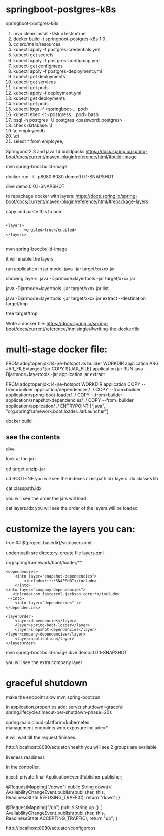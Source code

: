 # springboot-postgres-k8s
springboot-postgres-k8s

1. mvn clean install -DskipTests=true
2. docker build -t springboot-postgres-k8s:1.0 .
3. cd src/main/resources
4. kubectl apply -f postgres-credentials.yml
5. kubectl get secrets
6. kubectl apply -f postgres-configmap.yml
7. kubectl get configmaps
8. kubectl apply -f postgres-deployment.yml
9. kubectl get deployments
10. kubectl get services
11. kubectl get pods
12. kubectl apply -f deployment.yml
13. kubectl get deployments
14. kubectl get pods
15. kubectl logs -f <springboot-... pod>
16. kubectl exec -it <postgress... pod> bash
17. psql -h postgres -U postgres <password: postgres>
18. check database: \l
19. \c employeedb
20. \dt
21. select * from employee;


Springboot2.3 and java 14
buildpacks
https://docs.spring.io/spring-boot/docs/current/maven-plugin/reference/html/#build-image

mvn spring-boot:build-image

docker run -it -p8080:8080 demo:0.0.1-SNAPSHOT

dive demo:0.0.1-SNAPSHOT

to repackage docker with layers:
https://docs.spring.io/spring-boot/docs/current/maven-plugin/reference/html/#repackage-layers

copy and paste this to pom
## <configuration>
	<layers>
			<enabled>true</enabled>
	</layers>
## </configuration>

mvn spring-boot:build-image

it will enable the layers

run application in jar mode:
java -jar target/xxxxx.jar

showing layers:
java -Djarmode=layertools -jar target/xxxx.jar 

java -Djarmode=layertools -jar target/xxxx.jar list 

java -Djarmode=layertools -jar target/xxxx.jar extract --destination target/tmp

tree target/tmp

Write a docker file:
https://docs.spring.io/spring-boot/docs/current/reference/htmlsingle/#writing-the-dockerfile

# multi-stage docker file:

FROM adoptopenjdk:14-jre-hotspot as builder
WORKDIR application
ARG JAR_FILE=target/*.jar
COPY ${JAR_FILE} application.jar
RUN java -Djarmode=layertools -jar application.jar extract

FROM adoptopenjdk:14-jre-hotspot
WORKDIR application
COPY --from=builder application/dependencies/ ./
COPY --from=builder application/spring-boot-loader/ ./
COPY --from=builder application/snapshot-dependencies/ ./
COPY --from=builder application/application/ ./
ENTRYPOINT ["java", "org.springframework.boot.loader.JarLauncher"]


docker build .
## see the contents
dive <hash> 

look at the jar:

cd target
unzip <xxx>.jar
  
  cd BOOT-INF
  you will see the indexes 
  classpath.idx
  layers.idx
  classes
  lib
  
  cat classpath.idx
  
  you will see the order the jars will load
  
  cat layers.idx
  you will see the order of the layers will be loaded
  
  # customize the layers you can:
  
  <configuration>
		<layers>
				<enabled>true</enabled>
##			<configuration>${project.basedir}/src/layers.xml</configuration>
		</layers>
	</configuration>
  
  underneath src directory, create file layers.xml
  
  <layers xmlns="http://www.springframework.org/schema/boot/layers"
					  xmlns:xsi="http://www.w3.org/2001/XMLSchema-instance"
					  xsi:schemaLocation="http://www.springframework.org/schema/boot/layers
                      https://www.springframework.org/schema/boot/layers/layers-2.3.xsd">
	<application>
		<into layer="spring-boot-loader">
			<include>org/springframework/boot/loader/**</include>
		</into>
		<into layer="application" />
	</application>
  
	<dependencies>
		<into layer="snapshot-dependencies">
			<include>*:*:*SNAPSHOT</include>
		</into>
    <into layer="company-dependencies">
       <inlcude>com.fasterxml.jackson.core:*</include>
     </into>
		<into layer="dependencies" />
	</dependencies>
  
	<layerOrder>
		<layer>dependencies</layer>
		<layer>spring-boot-loader</layer>
		<layer>snapshot-dependencies</layer>
    <layer>company-dependencies</layer>
		<layer>application</layer>
    </layerOrder>
</layers>

mvn spring-boot:build-image
dive demo:0.0.1-SNAPSHOT

you will see the extra company layer


# graceful shutdown
make the endpoint slow
mvn spring-boot:run

in application.properties add:
server.shutdown=graceful
spring.lifecycle.timeout-per-shutdown-phase=20s

spring.main.cloud-platform=kubernetes
management.endpoints.web.exposure.include=*

it will wait till the request finishes.

http://localhost:8080/actuator/health  you will see 2 groups are available

liveness
readiness

in the controller,

inject:
private final ApplicationEventPublisher publisher;

@RequestMapping("/down")
public String down(){
  AvailabilityChangeEvent.publish(publisher, this, ReadinessState.REFUSING_TRAFFIC);
  return "down";
 }
 
 @RequestMapping("/up")
 public String up () {
 AvailabilityChangeEvent.publish(publisher, this, ReadinessState.ACCEPTING_TRAFFIC);
  return "up";
 }
 
 
http://localhost:8080/actuator/configprops






